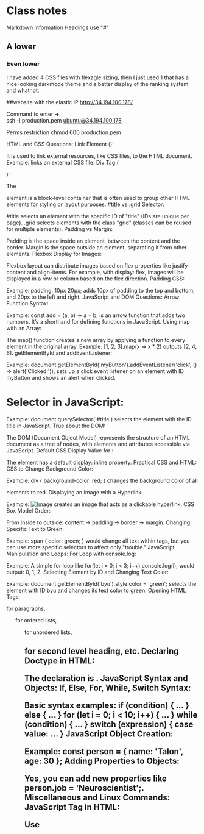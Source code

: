 # Class notes
Markdown information
Headings use "#"

## A lower
### Even lower




I have added 4 CSS files with flexagle sizing, then I just used 1 that has a nice looking darkmode theme and a better display of the ranking system and whatnot. 


##website with the elastic IP
http://34.194.100.178/

Command to enter ➜  
ssh -i production.pem ubuntu@34.194.100.178


Perms restriction
chmod  600 production.pem


HTML and CSS Questions:
Link Element (<link>):

It is used to link external resources, like CSS files, to the HTML document.
Example: <link rel="stylesheet" href="styles.css"> links an external CSS file.
Div Tag (<div>):

The <div> element is a block-level container that is often used to group other HTML elements for styling or layout purposes.
#title vs .grid Selector:

#title selects an element with the specific ID of "title" (IDs are unique per page).
.grid selects elements with the class "grid" (classes can be reused for multiple elements).
Padding vs Margin:

Padding is the space inside an element, between the content and the border.
Margin is the space outside an element, separating it from other elements.
Flexbox Display for Images:

Flexbox layout can distribute images based on flex properties like justify-content and align-items. For example, with display: flex, images will be displayed in a row or column based on the flex direction.
Padding CSS:

Example: padding: 10px 20px; adds 10px of padding to the top and bottom, and 20px to the left and right.
JavaScript and DOM Questions:
Arrow Function Syntax:

Example: const add = (a, b) => a + b; is an arrow function that adds two numbers. It’s a shorthand for defining functions in JavaScript.
Using map with an Array:

The map() function creates a new array by applying a function to every element in the original array.
Example: [1, 2, 3].map(x => x * 2) outputs [2, 4, 6].
getElementById and addEventListener:

Example: document.getElementById('myButton').addEventListener('click', () => alert('Clicked!')); sets up a click event listener on an element with ID myButton and shows an alert when clicked.
# Selector in JavaScript:

Example: document.querySelector('#title') selects the element with the ID title in JavaScript.
True about the DOM:

The DOM (Document Object Model) represents the structure of an HTML document as a tree of nodes, with elements and attributes accessible via JavaScript.
Default CSS Display Value for <span>:

The <span> element has a default display: inline property.
Practical CSS and HTML:
CSS to Change Background Color:

Example: div { background-color: red; } changes the background color of all <div> elements to red.
Displaying an Image with a Hyperlink:

Example: <a href="https://example.com"><img src="image.jpg" alt="Image"></a> creates an image that acts as a clickable hyperlink.
CSS Box Model Order:

From inside to outside: content -> padding -> border -> margin.
Changing Specific Text to Green:

Example: span { color: green; } would change all text within <span> tags, but you can use more specific selectors to affect only "trouble."
JavaScript Manipulation and Loops:
For Loop with console.log:

Example: A simple for loop like for(let i = 0; i < 3; i++) console.log(i); would output: 0, 1, 2.
Selecting Element by ID and Changing Text Color:

Example: document.getElementById('byu').style.color = 'green'; selects the element with ID byu and changes its text color to green.
Opening HTML Tags:

<p> for paragraphs, <ol> for ordered lists, <ul> for unordered lists, <h2> for second level heading, etc.
Declaring Doctype in HTML:

The declaration is <!DOCTYPE html>.
JavaScript Syntax and Objects:
If, Else, For, While, Switch Syntax:

Basic syntax examples:
if (condition) { ... } else { ... }
for (let i = 0; i < 10; i++) { ... }
while (condition) { ... }
switch (expression) { case value: ... }
JavaScript Object Creation:

Example: const person = { name: 'Talon', age: 30 };
Adding Properties to Objects:

Yes, you can add new properties like person.job = 'Neuroscientist';.
Miscellaneous and Linux Commands:
JavaScript Tag in HTML:

Use <script> to include JavaScript in an HTML page.
Using JavaScript to Change Specific Text:

Example: document.querySelector('.animal').textContent = 'crow'; changes the text "animal" to "crow."
What is JSON:

JSON (JavaScript Object Notation) is a lightweight format for storing and transporting data, often used for API responses.
Linux Console Commands:

chmod: Change file permissions.
pwd: Print working directory.
cd: Change directory.
ls: List files.
nano/vim: Text editors.
mkdir: Create a directory.
mv: Move files.
rm: Remove files.
ssh: Secure Shell, remote login.
wget: Download files from the web.
sudo: Execute a command as another user (usually root).
Remote Shell Session Command:

The ssh command creates a remote shell session.
Using ls -la:

This option shows detailed information about files, including hidden files, in a list format.
Domain Structure:

For banana.fruit.bozo.click, .click is the top-level domain, bozo is the root domain, and banana.fruit is a subdomain.
HTTPS Certificate:

Yes, a web certificate is necessary for HTTPS.
DNS A Record:

Yes, a DNS A record can point to an IP address.
Reserved Ports:

Port 443 is for HTTPS, Port 80 is for HTTP, and Port 22 is for SSH.
JavaScript Promises:
Promise Output:
Understanding Promises is key: if you resolve a promise, it might output the resolved value, or it could show how chaining works with .then().
